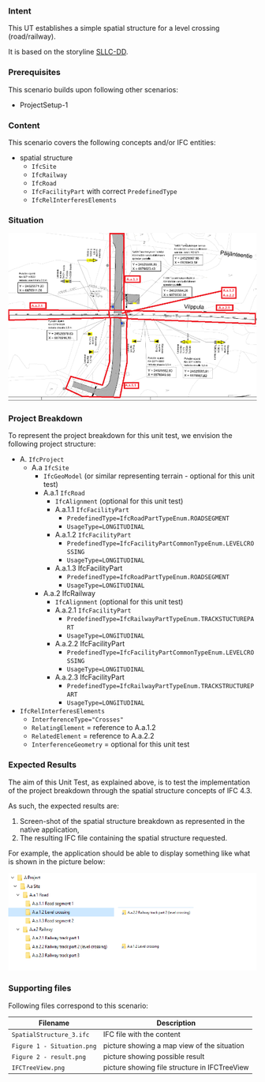 
### Intent

This UT establishes a simple spatial structure for a level crossing (road/railway).

It is based on the storyline [SLLC-DD](https://app.box.com/folder/119147119179?s=q1x0vz7yqq7otrlet7dm2dx4u44s8fks).

### Prerequisites

This scenario builds upon following other scenarios:

- ProjectSetup-1

### Content

This scenario covers the following concepts and/or IFC entities:

- spatial structure
    - `IfcSite`
    - `IfcRailway`
    - `IfcRoad`
    - `IfcFacilityPart` with correct `PredefinedType`
    - `IfcRelInterferesElements`

### Situation

![](./Figure%201%20-%20situation.png)

### Project Breakdown

To represent the project breakdown for this unit test, we envision the following project structure:

- A. `IfcProject`
    - A.a `IfcSite`
        - `IfcGeoModel` (or similar representing terrain - optional for this unit test)
        - A.a.1 `IfcRoad`
            - `IfcAlignment` (optional for this unit test)
            - A.a.1.1 `IfcFacilityPart`
                - `PredefinedType=IfcRoadPartTypeEnum.ROADSEGMENT`
                - `UsageType=LONGITUDINAL`
            - A.a.1.2 `IfcFacilityPart`
                - `PredefinedType=IfcFacilityPartCommonTypeEnum.LEVELCROSSING`
                - `UsageType=LONGITUDINAL`
            - A.a.1.3 IfcFacilityPart
                - `PredefinedType=IfcRoadPartTypeEnum.ROADSEGMENT`
                - `UsageType=LONGITUDINAL`
        - A.a.2 IfcRailway
            - `IfcAlignment` (optional for this unit test)
            - A.a.2.1 `IfcFacilityPart`
                - `PredefinedType=IfcRailwayPartTypeEnum.TRACKSTUCTUREPART`
                - `UsageType=LONGITUDINAL`
            - A.a.2.2 IfcFacilityPart
                - `PredefinedType=IfcFacilityPartCommonTypeEnum.LEVELCROSSING`
                - `UsageType=LONGITUDINAL`
            - A.a.2.3 IfcFacilityPart
                - `PredefinedType=IfcRailwayPartTypeEnum.TRACKSTRUCTUREPART`
                - `UsageType=LONGITUDINAL`
- `IfcRelInterferesElements`
    - `InterferenceType="Crosses"`
    - `RelatingElement` = reference to A.a.1.2
    - `RelatedElement` = reference to A.a.2.2
    - `InterferenceGeometry` = optional for this unit test


### Expected Results

The aim of this Unit Test, as explained above, is to test the implementation of the project breakdown through the spatial structure concepts of IFC 4.3.

As such, the expected results are:

1. Screen-shot of the spatial structure breakdown as represented in the native application,
2. The resulting IFC file containing the spatial structure requested.

For example, the application should be able to display something like what is shown in the picture below: 

![](./Figure%202%20-%20result.png)

### Supporting files

Following files correspond to this scenario:

| Filename                   | Description                                   |
| -------------------------- | --------------------------------------------- |
| `SpatialStructure_3.ifc`   | IFC file with the content                     |
| `Figure 1 - Situation.png` | picture showing a map view of the situation   |
| `Figure 2 - result.png`    | picture showing possible result               |
| `IFCTreeView.png`          | picture showing file structure in IFCTreeView |
